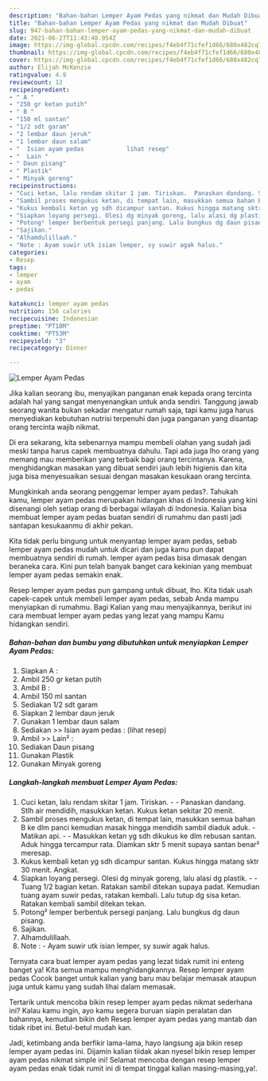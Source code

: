 ```yaml
---
description: "Bahan-bahan Lemper Ayam Pedas yang nikmat dan Mudah Dibuat"
title: "Bahan-bahan Lemper Ayam Pedas yang nikmat dan Mudah Dibuat"
slug: 947-bahan-bahan-lemper-ayam-pedas-yang-nikmat-dan-mudah-dibuat
date: 2021-06-27T11:43:48.954Z
image: https://img-global.cpcdn.com/recipes/f4eb4f71cfef1d66/680x482cq70/lemper-ayam-pedas-foto-resep-utama.jpg
thumbnail: https://img-global.cpcdn.com/recipes/f4eb4f71cfef1d66/680x482cq70/lemper-ayam-pedas-foto-resep-utama.jpg
cover: https://img-global.cpcdn.com/recipes/f4eb4f71cfef1d66/680x482cq70/lemper-ayam-pedas-foto-resep-utama.jpg
author: Elijah McKenzie
ratingvalue: 4.9
reviewcount: 12
recipeingredient:
- " A "
- "250 gr ketan putih"
- " B "
- "150 ml santan"
- "1/2 sdt garam"
- "2 lembar daun jeruk"
- "1 lembar daun salam"
- "  Isian ayam pedas            lihat resep"
- "  Lain "
- " Daun pisang"
- " Plastik"
- " Minyak goreng"
recipeinstructions:
- "Cuci ketan, lalu rendam skitar 1 jam. Tiriskan.  Panaskan dandang. Stlh air mendidih, masukkan ketan. Kukus ketan sekitar 20 menit."
- "Sambil proses mengukus ketan, di tempat lain, masukkan semua bahan B ke dlm panci kemudian masak hingga mendidih sambil diaduk aduk. Matikan api.  Masukkan ketan yg sdh dikukus ke dlm rebusan santan. Aduk hingga tercampur rata. Diamkan sktr 5 menit supaya santan benar² meresap."
- "Kukus kembali ketan yg sdh dicampur santan. Kukus hingga matang sktr 30 menit. Angkat."
- "Siapkan loyang persegi. Olesi dg minyak goreng, lalu alasi dg plastik.  Tuang 1/2 bagian ketan. Ratakan sambil ditekan supaya padat. Kemudian tuang ayam suwir pedas, ratakan kembali. Lalu tutup dg sisa ketan. Ratakan kembali sambil ditekan tekan."
- "Potong² lemper berbentuk persegi panjang. Lalu bungkus dg daun pisang."
- "Sajikan."
- "Alhamdulillaah."
- "Note : Ayam suwir utk isian lemper, sy suwir agak halus."
categories:
- Resep
tags:
- lemper
- ayam
- pedas

katakunci: lemper ayam pedas 
nutrition: 156 calories
recipecuisine: Indonesian
preptime: "PT18M"
cooktime: "PT53M"
recipeyield: "3"
recipecategory: Dinner

---
```



![Lemper Ayam Pedas](https://img-global.cpcdn.com/recipes/f4eb4f71cfef1d66/680x482cq70/lemper-ayam-pedas-foto-resep-utama.jpg)

Jika kalian seorang ibu, menyajikan panganan enak kepada orang tercinta adalah hal yang sangat menyenangkan untuk anda sendiri. Tanggung jawab seorang  wanita bukan sekadar mengatur rumah saja, tapi kamu juga harus menyediakan kebutuhan nutrisi terpenuhi dan juga panganan yang disantap orang tercinta wajib nikmat.

Di era  sekarang, kita sebenarnya mampu membeli olahan yang sudah jadi meski tanpa harus capek membuatnya dahulu. Tapi ada juga lho orang yang memang mau memberikan yang terbaik bagi orang tercintanya. Karena, menghidangkan masakan yang dibuat sendiri jauh lebih higienis dan kita juga bisa menyesuaikan sesuai dengan masakan kesukaan orang tercinta. 



Mungkinkah anda seorang penggemar lemper ayam pedas?. Tahukah kamu, lemper ayam pedas merupakan hidangan khas di Indonesia yang kini disenangi oleh setiap orang di berbagai wilayah di Indonesia. Kalian bisa membuat lemper ayam pedas buatan sendiri di rumahmu dan pasti jadi santapan kesukaanmu di akhir pekan.

Kita tidak perlu bingung untuk menyantap lemper ayam pedas, sebab lemper ayam pedas mudah untuk dicari dan juga kamu pun dapat membuatnya sendiri di rumah. lemper ayam pedas bisa dimasak dengan beraneka cara. Kini pun telah banyak banget cara kekinian yang membuat lemper ayam pedas semakin enak.

Resep lemper ayam pedas pun gampang untuk dibuat, lho. Kita tidak usah capek-capek untuk membeli lemper ayam pedas, sebab Anda mampu menyiapkan di rumahmu. Bagi Kalian yang mau menyajikannya, berikut ini cara membuat lemper ayam pedas yang lezat yang mampu Kamu hidangkan sendiri.

<!--inarticleads1-->

##### Bahan-bahan dan bumbu yang dibutuhkan untuk menyiapkan Lemper Ayam Pedas:

1. Siapkan  A :
1. Ambil 250 gr ketan putih
1. Ambil  B :
1. Ambil 150 ml santan
1. Sediakan 1/2 sdt garam
1. Siapkan 2 lembar daun jeruk
1. Gunakan 1 lembar daun salam
1. Sediakan  &gt;&gt; Isian ayam pedas :           (lihat resep)
1. Ambil  &gt;&gt; Lain² :
1. Sediakan  Daun pisang
1. Gunakan  Plastik
1. Gunakan  Minyak goreng




<!--inarticleads2-->

##### Langkah-langkah membuat Lemper Ayam Pedas:

1. Cuci ketan, lalu rendam skitar 1 jam. Tiriskan. -  - Panaskan dandang. Stlh air mendidih, masukkan ketan. Kukus ketan sekitar 20 menit.
1. Sambil proses mengukus ketan, di tempat lain, masukkan semua bahan B ke dlm panci kemudian masak hingga mendidih sambil diaduk aduk. - Matikan api. -  - Masukkan ketan yg sdh dikukus ke dlm rebusan santan. Aduk hingga tercampur rata. Diamkan sktr 5 menit supaya santan benar² meresap.
1. Kukus kembali ketan yg sdh dicampur santan. Kukus hingga matang sktr 30 menit. Angkat.
1. Siapkan loyang persegi. Olesi dg minyak goreng, lalu alasi dg plastik. -  - Tuang 1/2 bagian ketan. Ratakan sambil ditekan supaya padat. Kemudian tuang ayam suwir pedas, ratakan kembali. Lalu tutup dg sisa ketan. Ratakan kembali sambil ditekan tekan.
1. Potong² lemper berbentuk persegi panjang. Lalu bungkus dg daun pisang.
1. Sajikan.
1. Alhamdulillaah.
1. Note : - Ayam suwir utk isian lemper, sy suwir agak halus.




Ternyata cara buat lemper ayam pedas yang lezat tidak rumit ini enteng banget ya! Kita semua mampu menghidangkannya. Resep lemper ayam pedas Cocok banget untuk kalian yang baru mau belajar memasak ataupun juga untuk kamu yang sudah lihai dalam memasak.

Tertarik untuk mencoba bikin resep lemper ayam pedas nikmat sederhana ini? Kalau kamu ingin, ayo kamu segera buruan siapin peralatan dan bahannya, kemudian bikin deh Resep lemper ayam pedas yang mantab dan tidak ribet ini. Betul-betul mudah kan. 

Jadi, ketimbang anda berfikir lama-lama, hayo langsung aja bikin resep lemper ayam pedas ini. Dijamin kalian tiidak akan nyesel bikin resep lemper ayam pedas nikmat simple ini! Selamat mencoba dengan resep lemper ayam pedas enak tidak rumit ini di tempat tinggal kalian masing-masing,ya!.

